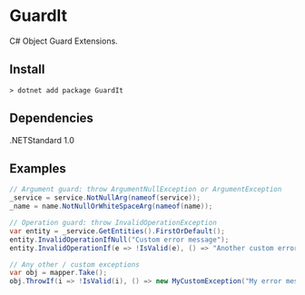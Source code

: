 # GuardIt
C# Object Guard Extensions.

## Install
```> dotnet add package GuardIt```

## Dependencies
.NETStandard 1.0


## Examples

```C#
// Argument guard: throw ArgumentNullException or ArgumentException
_service = service.NotNullArg(nameof(service));
_name = name.NotNullOrWhiteSpaceArg(nameof(name));

// Operation guard: throw InvalidOperationException
var entity = _service.GetEntities().FirstOrDefault();
entity.InvalidOperationIfNull("Custom error message");
entity.InvalidOperationIf(e => !IsValid(e), () => "Another custom error message");

// Any other / custom exceptions
var obj = mapper.Take();
obj.ThrowIf(i => !IsValid(i), () => new MyCustomException("My error message."));
